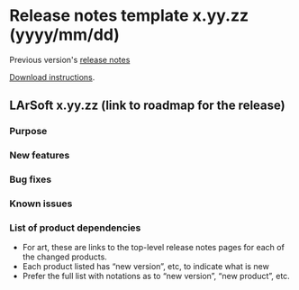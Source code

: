 # Release notes template x.yy.zz (yyyy/mm/dd)

Previous version's [release notes](release_notes)

[Download instructions](http://oink.fnal.gov/distro/larsoft/....).

## LArSoft x.yy.zz (link to roadmap for the release)

### Purpose

### New features

### Bug fixes

### Known issues

### List of product dependencies

-   For art, these are links to the top-level release notes pages for each of the changed products.
-   Each product listed has “new version”, etc, to indicate what is new
-   Prefer the full list with notations as to “new version”, “new product”, etc.
